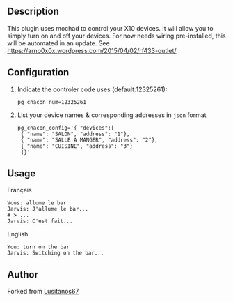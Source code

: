 ## Description
This plugin uses mochad to control your X10 devices.
It will allow you to simply turn on and off your devices.
For now needs wiring pre-installed, this will be automated in an update.
See https://arno0x0x.wordpress.com/2015/04/02/rf433-outlet/

## Configuration

1. Indicate the controler code uses (default:12325261):
   
   ```
   pg_chacon_num=12325261
   ```
   
2. List your device names & corresponding addresses in `json` format
   
   ```
   pg_chacon_config='{ "devices":[
    { "name": "SALON", "address": "1"},
    { "name": "SALLE A MANGER", "address": "2"},
    { "name": "CUISINE", "address": "3"}
    ]}'
   ```

## Usage
    
   Français
    
   ```
   Vous: allume le bar
   Jarvis: J'allume le bar...
   # > ...
   Jarvis: C'est fait...
   ```
    
   English
    
   ```
   You: turn on the bar
   Jarvis: Switching on the bar...
   ```

## Author
Forked from [Lusitanos67](https://github.com/Lusitanos67/jarvis-chacon)

